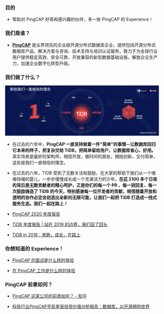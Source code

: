 ### 目的

- 帮助对 PingCAP 好奇和感兴趣的伙伴，多一些 PingCAP 的 Experience！

### 我们是谁？

- [**PingCAP**](https://pingcap.com/) 是业界领先的企业级开源分布式数据库企业，提供包括开源分布式数据库产品、解决方案与咨询、技术支持与培训认证服务，致力于为全球行业用户提供稳定高效、安全可靠、开放兼容的新型数据基础设施，解放企业生产力，加速企业数字化转型升级。

### 我们做了什么？
![那些我们一直相信的理念](/image/philosophy.jpg)

- 在过去的六年中，**PingCAP 一直坚持做着一件"简单"的事情--让数据库回归它本来的样子，把复杂交给 TiDB，把简单留给用户，让数据库省心，好用。** 真实场景是最好的架构师，相信开放，做时间的朋友，拥抱创新，交付简单，这些是我们一直相信的理念。

- 在过去的六年，TiDB 受到了无数关注和鼓励，在大家的帮助下我们从一个嗷嗷待哺的婴儿，一步步慢慢成长成一个充满活力的少年。**在这 2100 多个日夜的背后是无数贡献者的精心呵护，正是你们的每一个 PR 、每一则回复、每一次鼓励铸造了 TiDB 的今天，特别感谢每一位开发者的贡献，相信随着开放和透明的协作必定会创造出全新的无限可能，让我们一起把 TiDB 打造成一栈式服务生态。我们一起在路上！**

- [PingCAP 2020 年度报告](https://max.book118.com/html/2021/0203/7064160121003052.shtm)
- [TiDB 年度报告 | 站在 2019 的边界，我们回了回头](https://mp.weixin.qq.com/s/dCml4FdwWJ8AHvq37iCyKQ)
- [TiDB in 2018：奔跑，成长，在路上](https://mp.weixin.qq.com/s/9lKOaX5LxbKhXx9NqTQuLA)

### 你想知道的 Experience！

- [PingCAP 的面试是什么样的体验](/0-interview-experience.md)

- [在 PingCAP 工作是什么样的体验](/1-working-experience.md)

### PingCAP 前景如何？

- [PingCAP 这家公司的前景如何？ - 知乎](https://www.zhihu.com/question/64878683)

- [科技行业PingCAP平凯星辰投资价值分析报告：数据库，以开源拥抱世界](https://max.book118.com/html/2021/0203/7064160121003052.shtm)